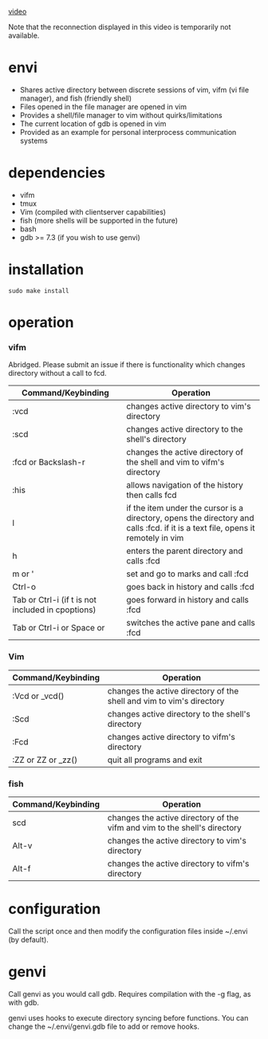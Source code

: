 [video](https://github.com/rbong/envi/raw/master/video/ipc.mkv)

Note that the reconnection displayed in this video is temporarily not
available.

envi
====

* Shares active directory between discrete sessions of vim, vifm (vi file manager), and fish (friendly shell)
* Files opened in the file manager are opened in vim
* Provides a shell/file manager to vim without quirks/limitations
* The current location of gdb is opened in vim
* Provided as an example for personal interprocess communication systems

dependencies
====

* vifm
* tmux
* Vim (compiled with clientserver capabilities)
* fish (more shells will be supported in the future)
* bash
* gdb >= 7.3 (if you wish to use genvi)

installation
====

```
sudo make install
```

operation
====

### vifm

Abridged. Please submit an issue if there is functionality which changes
directory without a call to fcd.

Command/Keybinding | Operation
-------------------|----------
:vcd | changes active directory to vim's directory
:scd | changes active directory to the shell's directory
:fcd or Backslash-r | changes the active directory of the shell and vim to vifm's directory
:his | allows navigation of the history then calls fcd
l | if the item under the cursor is a directory, opens the directory and calls :fcd. if it is a text file, opens it remotely in vim
h | enters the parent directory and calls :fcd
m or ' | set and go to marks and call :fcd
Ctrl-o | goes back in history and calls :fcd
Tab or Ctrl-i (if t is not included in cpoptions) | goes forward in history and calls :fcd
Tab or Ctrl-i or Space or <c-w><c-w> | switches the active pane and calls :fcd

### Vim

Command/Keybinding | Operation
-------------------|----------
:Vcd or _vcd() | changes the active directory of the shell and vim to vim's directory
:Scd | changes active directory to the shell's directory
:Fcd | changes active directory to vifm's directory
:ZZ or ZZ or _zz() | quit all programs and exit

### fish

Command/Keybinding | Operation
-------------------|----------
scd | changes the active directory of the vifm and vim to the shell's directory
Alt-v | changes the active directory to vim's directory
Alt-f | changes the active directory to vifm's directory

configuration
====

Call the script once and then modify the configuration files inside ~/.envi (by
default).

genvi
====

Call genvi as you would call gdb. Requires compilation with the -g flag, as
with gdb.

genvi uses hooks to execute directory syncing before functions. You can change
the ~/.envi/genvi.gdb file to add or remove hooks.
